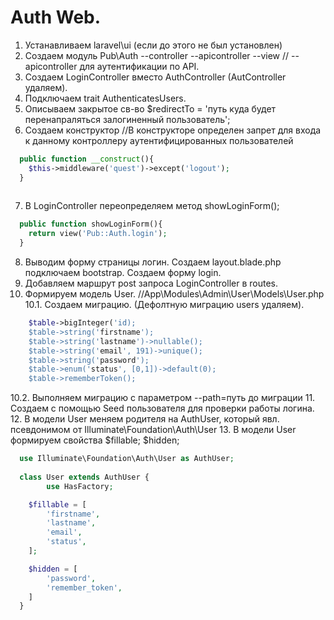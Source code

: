 # Аuth Web.
1. Устанавливаем laravel\ui (если до этого не был установлен)
2. Создаем модуль Pub\Auth --controller --apicontroller --view // --apicontroller для аутентификации по API.
3. Создаем LoginController вместо AuthController (AutController удаляем). 
4. Подключаем trait AuthenticatesUsers.
5. Описываем закрытое св-во $redirectTo = 'путь куда будет перенапраляться залогиненный пользователь'; 
6. Создаем конструктор //В конструкторе определен запрет для входа к данному контроллеру аутентифицированных пользователей 
```php
  public function __construct(){
    $this->middleware('quest')->except('logout');
  }
  
```
7. В LoginController переопределяем метод showLoginForm();
```php
  public function showLoginForm(){
    return view('Pub::Auth.login');
  }

```
8. Выводим форму страницы логин. Создаем layout.blade.php подключаем bootstrap. Создаем форму login.
9. Добавляем маршрут post запроса LoginController в routes.
10. Формируем модель User. //App\Modules\Admin\User\Models\User.php
10.1. Создаем миграцию. (Дефолтную миграцию users удаляем).
```php
    $table->bigInteger('id);
    $table->string('firstname');
    $table->string('lastname')->nullable();
    $table->string('email', 191)->unique();
    $table->string('password');
    $table->enum('status', [0,1])->default(0);
    $table->rememberToken();
```
10.2. Выполняем миграцию с параметром --path=путь до миграции
11. Создаем с помощью Seed пользователя для проверки работы логина.
12. В модели User меняем родителя на AuthUser, который явл. псевдонимом от Illuminate\Foundation\Auth\User
13. В модели User формируем свойства $fillable; $hidden;
```php
  use Illuminate\Foundation\Auth\User as AuthUser;
  
  class User extends AuthUser {
        use HasFactory;

    $fillable = [
        'firstname',
        'lastname',
        'email',
        'status',
    ];

    $hidden = [
        'password',
        'remember_token',
    ]
  }
```
